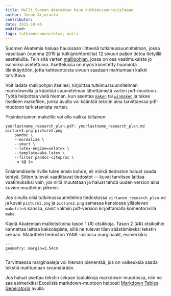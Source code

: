 ```yaml
---
title: Malli Suomen Akatemian haun tutkimussuunnitelmaan 
author: Jonne Arjoranta
contributor:
date: 2015-10-05
modified:
tags: tutkimussuunnitelma, malli
---
```


Suomen Akatemia haluaa hauissaan liitteenä tutkimussuunnitelman, jossa vaaditaan (vuonna 2015 ja tutkijatohtoreilta) 12 sivuun paljon tietoa tietyillä asetteluilla. Tein sitä varten [mallipohjan](https://github.com/gitkrax/pandoc-templates/blob/master/aka.latex), jossa on osa vaatimuksista jo valmiiksi asetettuina. Asettelussa on myös kiinnitetty huomiota tilankäyttöön, jotta kahteentoista sivuun saadaan mahtumaan kaikki tarvittava.

Voit ladata mallipohjan itsellesi, kirjoittaa tutkimussuunnitelman markdownilla ja kääntää suunnitelman lähettämistä varten pdf-muotoon. Työtä helpottaa vielä hieman, kun asentaa [`maken`](https://www.gnu.org/software/make/) tai [`winmaken`](http://gnuwin32.sourceforge.net/packages/make.htm) ja tekee itselleen makefilen, jonka avulla voi kääntää tekstin aina tarvittaessa pdf-muotoon tarkistamista varten.

Yksinkertainen makefile voi olla vaikka tällainen:

```
yourlastname_research_plan.pdf:	yourlastname_research_plan.md picture1.png picture2.png
	pandoc \
	--normalize \
	--smart \
	--latex-engine=xelatex \
	--template=aka.latex \
	--filter pandoc-citeproc \
	-o $@ $<
```

Ensimmäiselle riville tulee ensin kohde, eli minkä tiedoston haluat saada tehtyä. Sitten tulevat vaadittavat tiedostot -- kuvat tarvitsee laittaa vaatimuksiksi vain, jos niitä muutetaan ja haluat tehdä uuden version aina kuvien muuttelun jälkeen.

Jos sinulla olisi tutkimussuunnitelma tiedostossa `virtanen_research_plan.md` ja kuvat `picture1.png` ja `picture2.png` samassa kansiossa ylläolevan `makefile`n kanssa, saisit valmiin pdf-version kirjoittamalla komentorivillä `make`.

Käytä Akatemian malliotsikoina tason 1 (#) otsikkoja. Tason 2 (##) otsikoihin kannattaa laittaa kaksoispiste, sillä ne tulevat tilan säästämiseksi tekstin sekaan. Määrittele tiedoston YAML-osiossa marginaalit, esimerkiksi

```
---
geometry: margin=2.54cm
---
```

Tarvittaessa marginaaleja voi hieman pienentää, jos on vaikeuksia saada tekstiä mahtumaan sivumäärään.

Jos haluat asettaa tekstin sekaan taulukkoja markdown-muodossa, niin ne saa esimerkiksi Excelistä markdown-muotoon helposti [Markdown Tables Generatorin](http://www.tablesgenerator.com/markdown_tables) avulla.
